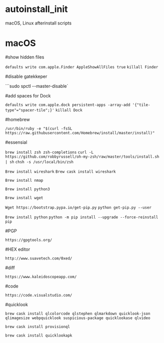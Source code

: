 # autoinstall_init
macOS, Linux afterinstall scripts


# macOS

#show hidden files

```defaults write com.apple.Finder AppleShowAllFiles true```
```killall Finder```

#disable gatekkeper

```sudo spctl --master-disable`

#add spaces for Dock

```defaults write com.apple.dock persistent-apps -array-add '{"tile-type"="spacer-tile";}'```
```killall Dock```

#homebrew 

```/usr/bin/ruby -e "$(curl -fsSL https://raw.githubusercontent.com/Homebrew/install/master/install)"```

#essensial

```brew install zsh zsh-completions```
```curl -L https://github.com/robbyrussell/oh-my-zsh/raw/master/tools/install.sh | sh```
```chsh -s /usr/local/bin/zsh```

```Brew install wireshark```
```Brew cask install wireshark```

```Brew install nmap```

```Brew install python3```

```Brew install wget```

```Wget https://bootstrap.pypa.io/get-pip.py```
```python get-pip.py --user```

```Brew install python```
```python -m pip install --upgrade --force-reinstall pip```


#PGP

```https://gpgtools.org/```

#HEX editor

```http://www.suavetech.com/0xed/```

#diff

```https://www.kaleidoscopeapp.com/```

#code

```https://code.visualstudio.com/```

#quicklook

```brew cask install qlcolorcode qlstephen qlmarkdown quicklook-json qlimagesize webpquicklook suspicious-package quicklookase qlvideo```

```brew cask install provisionql```

```brew cask install quicklookapk```
